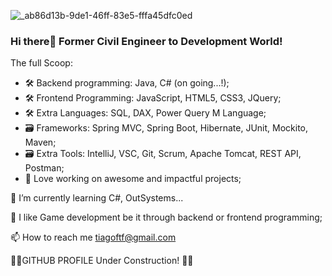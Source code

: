 
![_ab86d13b-9de1-46ff-83e5-fffa45dfc0ed](https://github.com/tiagoftf-pt/tiagoftf-pt/assets/157635738/038d54ce-6569-449b-ba01-8b983940e9a3)

### Hi there👋 Former Civil Engineer to Development World!




<!--**tiagoftf-pt/tiagoftf-pt** is a ✨ _special_ ✨ repository because its `README.md` (this file) appears on your GitHub profile.

Here are some ideas to get you started:

- 🔭 I’m currently working on ...

- 👯 I’m looking to collaborate on ...
- 🤔 I’m looking for help with ...
- 💬 Ask me about ...
- 📫 How to reach me: ...
- 😄 Pronouns: ...
- ⚡ Fun fact: ...
-->

The full Scoop:
  - 🛠️ Backend programming: Java, C# (on going...!);
  - 🛠️ Frontend Programming: JavaScript, HTML5, CSS3, JQuery;
  - 🛠️ Extra Languages: SQL, DAX, Power Query M Language;
  - 🗃️ Frameworks: Spring MVC, Spring Boot, Hibernate, JUnit, Mockito, Maven;
  - 🗃️ Extra Tools: IntelliJ, VSC, Git, Scrum, Apache Tomcat, REST API, Postman;
  - 💞️ Love working on awesome and impactful projects;

🌱 I’m currently learning C#, OutSystems...

👀 I like Game development be it through backend or frontend programming;

📫 How to reach me tiagoftf@gmail.com

:construction::construction:GITHUB PROFILE Under Construction! :construction::construction:

<!--👨‍💻 Some of my projects are available at https://github.com/RubenAlmeidaSantos/Portfolio-->
<!--![Tiago's GitHub stats](https://github-readme-stats.vercel.app/api?username=tiagoftf-pt&show_icons=true&theme=transparent)-->
